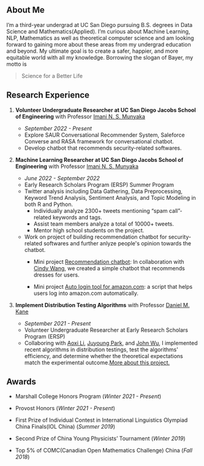 ## About Me
I’m a third-year undergrad at UC San Diego pursuing B.S. degrees in Data Science and Mathematics(Applied). I’m curious about Machine Learning, NLP, Mathematics as well as theoretical computer science and am looking forward to gaining more about these areas from my undergrad education and beyond. My ultimate goal is to create a safer, happier, and more equitable world with all my knowledge. Borrowing the slogan of Bayer, my motto is
>Science for a Better Life


## Research Experience
1. **Volunteer Undergraduate Researcher at UC San Diego Jacobs School of Engineering** with Professor [Imani N. S. Munyaka](https://www.imanimunyaka.com/)
    - _September 2022 - Present_
    - Explore SAUR Conversational Recommender System, Saleforce Converse and RASA framework for conversational chatbot.
    - Develop chatbot that recommends security-related softwares.
2. **Machine Learning Researcher at UC San Diego Jacobs School of Engineering** with Professor [Imani N. S. Munyaka](https://www.imanimunyaka.com/)
   - _June 2022 - September 2022_
   - Early Research Scholars Program (ERSP) Summer Program
   - Twitter analysis including Data Gathering, Data Preprocessing, Keyword Trend Analysis, Sentiment Analysis, and Topic Modeling in both R and Python.
      - Individually analyze 2300+ tweets mentioning “spam call”-related keywords and tags.
      - Assist team members  analyze a total of 10000+ tweets.
      - Mentor high school students on the project.
   - Work on project of building recommendation chatbot for security-related softwares and further anlyze people's opinion towards the chatbot.
     - Mini project [Recommendation chatbot](https://github.com/wantingmao01/dress_recommendation-chatbot): In collaboration with [Cindy Wang](https://github.com/xiw013), we created a simple chatbot that recommends dresses for users.

     - Mini project [Auto login tool for amazon.com](https://github.com/wantingmao01/amazon_auto_signin): a script that helps users log into amazon.com automatically.

3. **Implement Distribution Testing Algorithms** with Professor [Daniel M. Kane](https://cseweb.ucsd.edu/~dakane/)
   - _September 2021 - Present_
   - Volunteer Undergraduate Researcher at Early Research Scholars Program (ERSP)
   - Collaboring with [Aoxi Li](https://github.com/aoxil), [Juyoung Park](https://github.com/jup023), and [John Wu](https://github.com/wujjohn), I implemented recent algorithms in distribution testings, test the algorithms' efficiency, and determine whether the theoretical expectations match the experimental outcome.[More about this project.](https://github.com/wujjohn/Implementation-of-Distribution-Testing-Algorithms)


## Awards

- Marshall College Honors Program (_Winter 2021 - Present_)

- Provost Honors (_Winter 2021 - Present_)

- First Prize of Individual Contest in International Linguistics Olympiad China Finals(IOL China) (_Summer 2019_)
    
- Second Prize of China Young Physicists’ Tournament (_Winter 2019_)

- Top 5% of COMC(Canadian Open Mathematics Challenge) China (_Fall 2018_)

